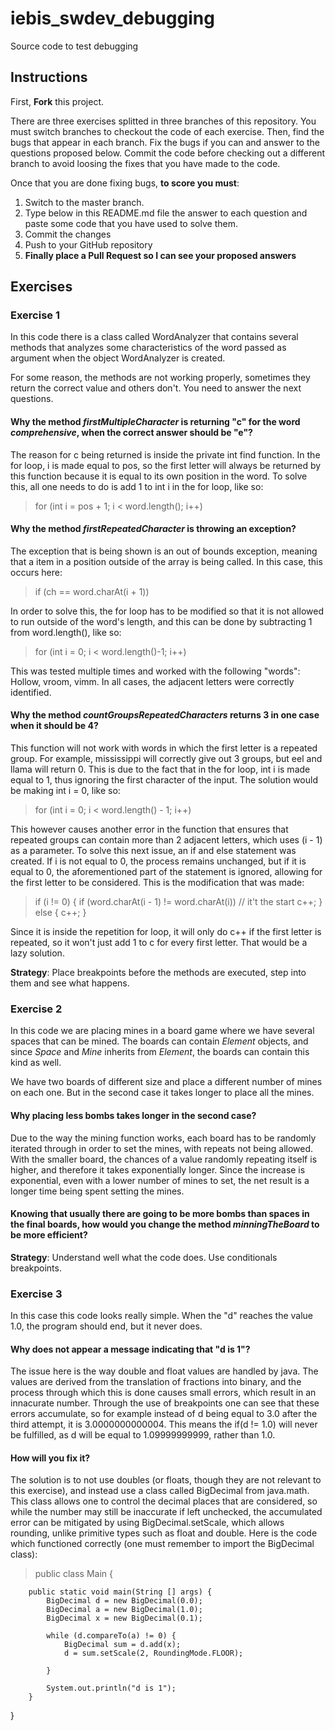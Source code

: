 # iebis_swdev_debugging
Source code to test debugging

## Instructions
First, **Fork** this project.

There are three exercises splitted in three branches of this repository. You must switch branches to checkout the code of each exercise.
Then, find the bugs that appear in each branch.
Fix the bugs if you can and answer to the questions proposed below.
Commit the code before checking out a different branch to avoid loosing the fixes that you have made to the code.

Once that you are done fixing bugs, **to score you must**:
1. Switch to the master branch.
2. Type below in this README.md file the answer to each question and paste some code that you have used to solve them.
3. Commit the changes
4. Push to your GitHub repository
5. **Finally place a Pull Request so I can see your proposed answers**


## Exercises
### Exercise 1
In this code there is a class called WordAnalyzer that contains several methods that analyzes some characteristics of the word passed as argument when the object WordAnalyzer is created.

For some reason, the methods are not working properly, sometimes they return the correct value and others don't. You need to answer the next questions.

#### Why the method _firstMultipleCharacter_ is returning "c" for the word _comprehensive_, when the correct answer should be "e"?
  The reason for c being returned is inside the private int find function. In the for loop, i is made equal to pos, so the first letter will always be returned by this function because it is equal to its own position in the word. To solve this, all one needs to do is add 1 to int i in the for loop, like so:
  > for (int i = pos + 1; i < word.length(); i++)
  
#### Why the method _firstRepeatedCharacter_ is throwing an exception?
  The exception that is being shown is an out of bounds exception, meaning that a item in a position outside of the array is being called. In this case, this occurs here:
  > if (ch == word.charAt(i + 1))
  
  In order to solve this, the for loop has to be modified so that it is not allowed to run outside of the word's length, and this can be done by subtracting 1 from word.length(), like so:
  > for (int i = 0; i < word.length()-1; i++)
  
  This was tested multiple times and worked with the following "words": Hollow, vroom, vimm. In all cases, the adjacent letters were correctly identified.
  
#### Why the method _countGroupsRepeatedCharacters_ returns 3 in one case when it should be 4?
  This function will not work with words in which the first letter is a repeated group. For example, mississippi will correctly give out 3 groups, but eel and llama will return 0. This is due to the fact that in the for loop, int i is made equal to 1, thus ignoring the first character of the input. The solution would be making int i = 0, like so:
  > for (int i = 0; i < word.length() - 1; i++)
  
  This however causes another error in the function that ensures that repeated groups can contain more than 2 adjacent letters, which uses (i - 1) as a parameter. To solve this next issue, an if and else statement was created. If i is not equal to 0, the process remains unchanged, but if it is equal to 0, the aforementioned part of the statement is ignored, allowing for the first letter to be considered. This is the modification that was made:
  > if (i != 0) {
                        if (word.charAt(i - 1) != word.charAt(i)) // it't the start
                            c++;
                    } else {
                        c++;
                    }
                    
  Since it is inside the repetition for loop, it will only do c++ if the first letter is repeated, so it won't just add 1 to c for every first letter. That would be a lazy solution.
        
**Strategy**: Place breakpoints before the methods are executed, step into them and see what happens.


### Exercise 2
In this code we are placing mines in a board game where we have several spaces that can be mined. 
The boards can contain _Element_ objects, and since _Space_ and _Mine_ inherits from _Element_, the boards can contain this kind as well.

We have two boards of different size and place a different number of mines on each one. But in the second case it takes longer to place all the mines.

#### Why placing less bombs takes longer in the second case?
Due to the way the mining function works, each board has to be randomly iterated through in order to set the mines, with repeats not being allowed. With the smaller board, the chances of a value randomly repeating itself is higher, and therefore it takes exponentially longer. Since the increase is exponential, even with a lower number of mines to set, the net result is a longer time being spent setting the mines.

#### Knowing that usually there are going to be more bombs than spaces in the final boards, how would you change the method _minningTheBoard_ to be more efficient?
	

**Strategy**: Understand well what the code does. Use conditionals breakpoints.


### Exercise 3
In this case this code looks really simple. When the "d" reaches the value 1.0, the program should end, but it never does.

#### Why does not appear a message indicating that "d is 1"?
  The issue here is the way double and float values are handled by java. The values are derived from the translation of fractions into binary, and the process through which this is done causes small errors, which result in an innacurate number. Through the use of breakpoints one can see that these errors accumulate, so for example instead of d being equal to 3.0 after the third attempt, it is 3.0000000000004. This means the if(d != 1.0) will never be fulfilled, as d will be equal to 1.09999999999, rather than 1.0.
  
#### How will you fix it?
  The solution is to not use doubles (or floats, though they are not relevant to this exercise), and instead use a class called BigDecimal from java.math. This class allows one to control the decimal places that are considered, so while the number may still be inaccurate if left unchecked, the accumulated error can be mitigated by using BigDecimal.setScale, which allows rounding, unlike primitive types such as float and double. Here is the code which functioned correctly (one must remember to import the BigDecimal class):
  > public class Main {

        public static void main(String [] args) {
            BigDecimal d = new BigDecimal(0.0);
            BigDecimal a = new BigDecimal(1.0);
            BigDecimal x = new BigDecimal(0.1);

            while (d.compareTo(a) != 0) {
                BigDecimal sum = d.add(x);
                d = sum.setScale(2, RoundingMode.FLOOR);

            }

            System.out.println("d is 1");
        }
}
